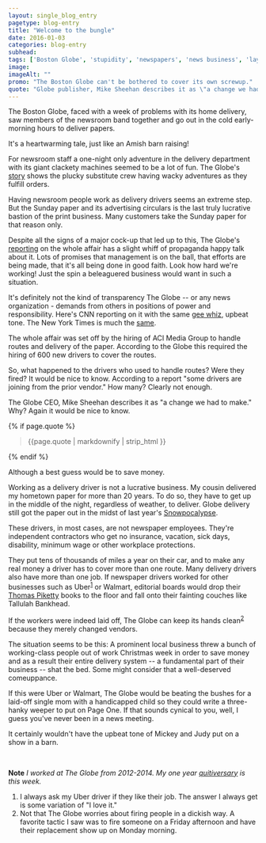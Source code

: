 ```yaml
---
layout: single_blog_entry
pagetype: blog-entry
title: "Welcome to the bungle"
date: 2016-01-03
categories: blog-entry
subhead:
tags: ['Boston Globe', 'stupidity', 'newspapers', 'news business', 'layoffs']
image:
imageAlt: ""
promo: "The Boston Globe can't be bothered to cover its own screwup."
quote: "Globe publisher, Mike Sheehan describes it as \"a change we had to make.\" Why? It would be nice to know."
---  
```


The Boston Globe, faced with a week of problems with its home delivery, saw members of the newsroom band together and go out in the cold early-morning hours to deliver papers.

It's a heartwarming tale, just like an Amish barn raising!

For newsroom staff a one-night only adventure in the delivery department with its giant clackety machines seemed to be a lot of fun. The Globe's [story][4] shows the plucky substitute crew having wacky adventures as they fulfill orders.

Having newsroom people work as delivery drivers seems an extreme step. But the Sunday paper and its advertising circulars is the last truly lucrative bastion of the print business. Many customers take the Sunday paper for that reason only.

Despite all the signs of a major cock-up that led up to this, The Globe's [reporting][3] on the whole affair has a slight whiff of propaganda happy talk about it. Lots of promises that management is on the ball, that efforts are being made, that it's all being done in good faith. Look how hard we're working! Just the spin a beleaguered business would want in such a situation.

It's definitely not the kind of transparency The Globe -- or any news organization - demands from others in positions of power and responsibility. Here's CNN reporting on it with the same [gee whiz][8], upbeat tone. The New York Times is much the [same][9].

The whole affair was set off by the hiring of ACI Media Group to handle routes and delivery of the paper. According to the Globe this required the hiring of 600 new drivers to cover the routes.

So, what happened to the drivers who used to handle routes? Were they fired? It would be nice to know. According to a report "some drivers are joining from the prior vendor." How many? Clearly not enough.

The Globe CEO, Mike Sheehan describes it as "a change we had to make." Why? Again it would be nice to know.

{% if page.quote %}
  <aside class="blog-pullquote">
  <blockquote>{{page.quote | markdownify | strip_html }}</blockquote>
  </aside>
{% endif %}

Although a best guess would be to save money.

Working as a delivery driver is not a lucrative business. My cousin delivered my hometown paper for more than 20 years. To do so, they have to get up in the middle of the night, regardless of weather, to deliver. Globe delivery still got the paper out in the midst of last year's [Snowpocalypse][7].

These drivers, in most cases, are not newspaper employees. They're independent contractors who get no insurance, vacation, sick days, disability, minimum wage or other workplace protections.

They put tens of thousands of miles a year on their car, and to make any real money a driver has to cover more than one route. Many delivery drivers also have more than one job. If newspaper drivers worked for other businesses such as Uber<sup>[1][1]</sup>  or Walmart, editorial boards would drop their [Thomas Piketty][5] books to the floor and fall onto their fainting couches like Tallulah Bankhead.

If the workers were indeed laid off, The Globe can keep its hands clean<sup>[2][2]</sup> because they merely changed vendors.

The situation seems to be this: A prominent local business threw a bunch of working-class people out of work Christmas week in order to save money and as a result their entire delivery system -- a fundamental part of their business -- shat the bed. Some might consider that a well-deserved comeuppance.

If this were Uber or Walmart, The Globe would be beating the bushes for a laid-off single mom with a handicapped child so they could write a three-hanky weeper to put on Page One. If that sounds cynical to you, well, I guess you've never been in a news meeting.

It certainly wouldn't have the upbeat tone of Mickey and Judy put on a show in a barn.

&nbsp;

**Note** _I worked at The Globe from 2012-2014. My one year [quitiversary][6] is this week._


1. <span id="footnote-one-delivery"></span>I always ask my Uber driver if they like their job. The answer I always get is some variation of "I love it."
2. <span id="footnote-two-delivery"></span> Not that The Globe worries about firing people in a dickish way. A favorite tactic I saw was to fire someone on a Friday afternoon and have their replacement show up on Monday morning.


[1]:#footnote-one-delivery
[2]:#footnote-two-delivery
[3]:https://www.bostonglobe.com/business/2015/12/30/globe/RWUwfrdehqr7YzsKTAOOZK/story.html
[4]:http://www.bostonglobe.com/metro/2016/01/03/globe-reporters-editors-mobilize-aid-home-delivery-teams/F4GHDJCiBV7StfJtCnnpPP/story.html
[5]:https://en.wikipedia.org/wiki/Thomas_Piketty
[6]:https://www.davidputney.com/2015/01/i-fled-the-news-today-oh-boy.html
[7]:https://www.davidputney.com/2015/02/frozen.html
[8]:http://money.cnn.com/2016/01/02/media/boston-globe-reporters-deliver-sunday/index.html
[9]:http://www.nytimes.com/2016/01/04/business/media/boston-globe-employees-help-deliver-paper-on-sunday.html

